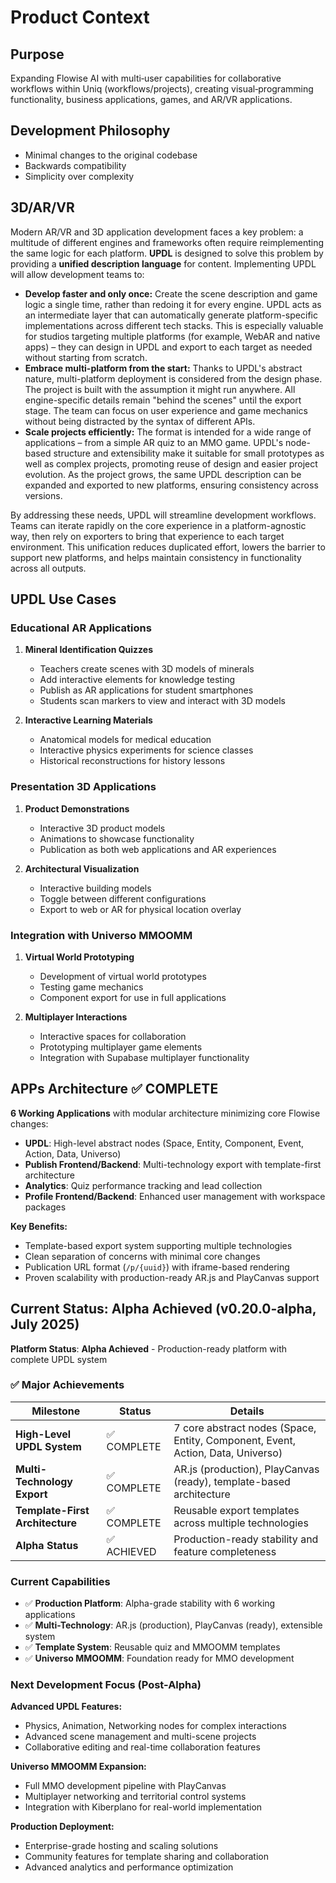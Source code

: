 # Product Context

## Purpose

Expanding Flowise AI with multi‑user capabilities for collaborative workflows within Uniq (workflows/projects), creating visual‑programming functionality, business applications, games, and AR/VR applications.

## Development Philosophy

-   Minimal changes to the original codebase
-   Backwards compatibility
-   Simplicity over complexity

## 3D/AR/VR

Modern AR/VR and 3D application development faces a key problem: a multitude of different engines and frameworks often require reimplementing the same logic for each platform. **UPDL** is designed to solve this problem by providing a **unified description language** for content. Implementing UPDL will allow development teams to:

-   **Develop faster and only once:** Create the scene description and game logic a single time, rather than redoing it for every engine. UPDL acts as an intermediate layer that can automatically generate platform-specific implementations across different tech stacks. This is especially valuable for studios targeting multiple platforms (for example, WebAR and native apps) – they can design in UPDL and export to each target as needed without starting from scratch.
-   **Embrace multi-platform from the start:** Thanks to UPDL's abstract nature, multi-platform deployment is considered from the design phase. The project is built with the assumption it might run anywhere. All engine-specific details remain "behind the scenes" until the export stage. The team can focus on user experience and game mechanics without being distracted by the syntax of different APIs.
-   **Scale projects efficiently:** The format is intended for a wide range of applications – from a simple AR quiz to an MMO game. UPDL's node-based structure and extensibility make it suitable for small prototypes as well as complex projects, promoting reuse of design and easier project evolution. As the project grows, the same UPDL description can be expanded and exported to new platforms, ensuring consistency across versions.

By addressing these needs, UPDL will streamline development workflows. Teams can iterate rapidly on the core experience in a platform-agnostic way, then rely on exporters to bring that experience to each target environment. This unification reduces duplicated effort, lowers the barrier to support new platforms, and helps maintain consistency in functionality across all outputs.

## UPDL Use Cases

### Educational AR Applications

1. **Mineral Identification Quizzes**

    - Teachers create scenes with 3D models of minerals
    - Add interactive elements for knowledge testing
    - Publish as AR applications for student smartphones
    - Students scan markers to view and interact with 3D models

2. **Interactive Learning Materials**
    - Anatomical models for medical education
    - Interactive physics experiments for science classes
    - Historical reconstructions for history lessons

### Presentation 3D Applications

1. **Product Demonstrations**

    - Interactive 3D product models
    - Animations to showcase functionality
    - Publication as both web applications and AR experiences

2. **Architectural Visualization**
    - Interactive building models
    - Toggle between different configurations
    - Export to web or AR for physical location overlay

### Integration with Universo MMOOMM

1. **Virtual World Prototyping**

    - Development of virtual world prototypes
    - Testing game mechanics
    - Component export for use in full applications

2. **Multiplayer Interactions**
    - Interactive spaces for collaboration
    - Prototyping multiplayer game elements
    - Integration with Supabase multiplayer functionality

## APPs Architecture ✅ **COMPLETE**

**6 Working Applications** with modular architecture minimizing core Flowise changes:

-   **UPDL**: High-level abstract nodes (Space, Entity, Component, Event, Action, Data, Universo)
-   **Publish Frontend/Backend**: Multi-technology export with template-first architecture
-   **Analytics**: Quiz performance tracking and lead collection
-   **Profile Frontend/Backend**: Enhanced user management with workspace packages

**Key Benefits:**

-   Template-based export system supporting multiple technologies
-   Clean separation of concerns with minimal core changes
-   Publication URL format (`/p/{uuid}`) with iframe-based rendering
-   Proven scalability with production-ready AR.js and PlayCanvas support

## Current Status: Alpha Achieved (v0.20.0-alpha, July 2025)

**Platform Status**: **Alpha Achieved** - Production-ready platform with complete UPDL system

### ✅ Major Achievements

| Milestone                       | Status      | Details                                                                         |
| ------------------------------- | ----------- | ------------------------------------------------------------------------------- |
| **High-Level UPDL System**      | ✅ COMPLETE | 7 core abstract nodes (Space, Entity, Component, Event, Action, Data, Universo) |
| **Multi-Technology Export**     | ✅ COMPLETE | AR.js (production), PlayCanvas (ready), template-based architecture             |
| **Template-First Architecture** | ✅ COMPLETE | Reusable export templates across multiple technologies                          |
| **Alpha Status**                | ✅ ACHIEVED | Production-ready stability and feature completeness                             |

### Current Capabilities

-   ✅ **Production Platform**: Alpha-grade stability with 6 working applications
-   ✅ **Multi-Technology**: AR.js (production), PlayCanvas (ready), extensible system
-   ✅ **Template System**: Reusable quiz and MMOOMM templates
-   ✅ **Universo MMOOMM**: Foundation ready for MMO development

### Next Development Focus (Post-Alpha)

**Advanced UPDL Features:**

-   Physics, Animation, Networking nodes for complex interactions
-   Advanced scene management and multi-scene projects
-   Collaborative editing and real-time collaboration features

**Universo MMOOMM Expansion:**

-   Full MMO development pipeline with PlayCanvas
-   Multiplayer networking and territorial control systems
-   Integration with Kiberplano for real-world implementation

**Production Deployment:**

-   Enterprise-grade hosting and scaling solutions
-   Community features for template sharing and collaboration
-   Advanced analytics and performance optimization
